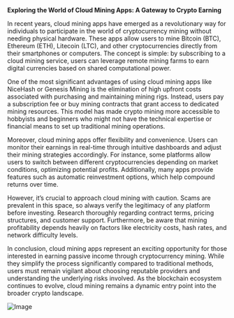 **Exploring the World of Cloud Mining Apps: A Gateway to Crypto Earning**

In recent years, cloud mining apps have emerged as a revolutionary way for individuals to participate in the world of cryptocurrency mining without needing physical hardware. These apps allow users to mine Bitcoin (BTC), Ethereum (ETH), Litecoin (LTC), and other cryptocurrencies directly from their smartphones or computers. The concept is simple: by subscribing to a cloud mining service, users can leverage remote mining farms to earn digital currencies based on shared computational power.

One of the most significant advantages of using cloud mining apps like NiceHash or Genesis Mining is the elimination of high upfront costs associated with purchasing and maintaining mining rigs. Instead, users pay a subscription fee or buy mining contracts that grant access to dedicated mining resources. This model has made crypto mining more accessible to hobbyists and beginners who might not have the technical expertise or financial means to set up traditional mining operations.

Moreover, cloud mining apps offer flexibility and convenience. Users can monitor their earnings in real-time through intuitive dashboards and adjust their mining strategies accordingly. For instance, some platforms allow users to switch between different cryptocurrencies depending on market conditions, optimizing potential profits. Additionally, many apps provide features such as automatic reinvestment options, which help compound returns over time.

However, it’s crucial to approach cloud mining with caution. Scams are prevalent in this space, so always verify the legitimacy of any platform before investing. Research thoroughly regarding contract terms, pricing structures, and customer support. Furthermore, be aware that mining profitability depends heavily on factors like electricity costs, hash rates, and network difficulty levels.

In conclusion, cloud mining apps represent an exciting opportunity for those interested in earning passive income through cryptocurrency mining. While they simplify the process significantly compared to traditional methods, users must remain vigilant about choosing reputable providers and understanding the underlying risks involved. As the blockchain ecosystem continues to evolve, cloud mining remains a dynamic entry point into the broader crypto landscape. 

![Image](https://github.com/user-attachments/assets/057c907c-805e-4310-a052-f5031067f3de)